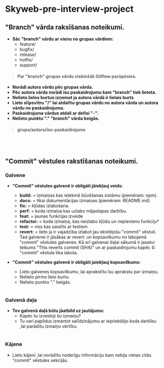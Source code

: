 # Skyweb-pre-interview-project

## "Branch" vārda raksīšanas noteikumi.
- **Sāc "branch" vārdu ar vienu no grupas vārdiem:**
   - feature/
   - bugfix/
   - release/
   - hotfix/
   - support/

> #### Par "branch" grupas vārdu visbiežāk Gitflow parūpēsies.

- **Norādi autora vārdu pēc grupas vārda.**
- **Pēc autora vārda norādi īsu paskaidrojumu kam "branch" tiek lietota.**
- **Nelieto lielos burtus izņemot ja autora vārdā ir lielais burts**
- **Lieto slīpsvītru "/" lai atdalītu grupas vārdu no autora vārda un autora vārdu no paskaidrojuma.**
- **Paskaidrojuma vārdus atdali ar defisi "-".**
- **Nelieto punktu "." "branch" vārda beigās.**

> #### grupa/autors/īss-paskaidrojums
<br></br>

## "Commit" vēstules rakstīšanas noteikumi.
### Galvene
- **"Commit" vēstules galvenē ir obligāti jāiekļauj veids:**
   - **build:** = izmaiņas kas ietekmē būvēšanas sistēmu (piemēram: npm).
   - **docs:** = tikai dokumentācijas izmaiņas (piemēram: README.md).
   - **fix:** = kļūdas izlabošana.
   - **perf:** = koda izmaiņa kas uzlabo mājaslapas darbību.
   - **feat:** = jaunas funkcijas izveide
   - **refactor:** = koda izmaiņa, kas neizlabo kļūdu un nepievieno funkciju*
   - **test:** = viss kas saistīts ar testiem
   - **revert:** = lieto ja ir vajadzība izlabot jau eksitējošu "commit" vēstuli. Tad galvenei ir jāsākas ar revert: un kopsavilkumu no labojamā "commit" vēstules galvenes. Kā arī galvenai daļai sākumā ir jasatur teikums "This reverts commit (SHA)" un ar paskaidrojumu kapēc šī "commit" vēstule tika labota.
      
      
- **"Commit" vēstules galvenē ir obligāti jaiekļauj kopsavilkums:**
   - Lieto galvenes kopsavilkumu ,lai aprakstītu īsu aprakstu par izmaiņu.
   - Nelieto pirmo lielo burtu.
   - Nelieto punktu "." beigās.
<br></br>

### Galvenā daļa
- **Tev galvenā daļā būtu jāatbild uz jautājumu:**
   - Kapēc tu izveidoji šo izmaiņu?
   - Tu vari papildus izmantot salīdzinājumu ar iepriekšējo koda darbību ,lai parādītu izmaiņu vērtību.
<br></br>

### Kājene
- Lieto kājeni ,lai norādītu noderīgu informāciju kam nebija vietas citās "commit" vēstules sekcijās.
<br></br>
<br></br>

